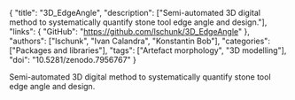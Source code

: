 {
  "title": "3D_EdgeAngle",
  "description": ["Semi-automated 3D digital method to systematically quantify stone tool edge angle and design."],
  "links": {
    "GitHub": "https://github.com/lschunk/3D_EdgeAngle"
  },
  "authors": ["lschunk", "Ivan Calandra", "Konstantin Bob"],
  "categories": ["Packages and libraries"],
  "tags": ["Artefact morphology", "3D modelling"],
  "doi": "10.5281/zenodo.7956767"
}

<!-- Generated by csv2md.R – do not edit by hand -->

Semi-automated 3D digital method to systematically quantify stone tool edge angle and design.
